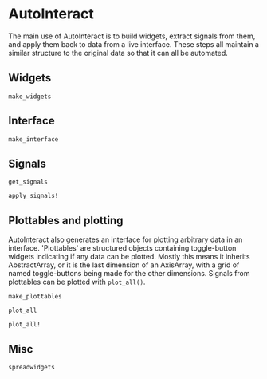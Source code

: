 # AutoInteract

The main use of AutoInteract is to build widgets, extract signals from them, 
and apply them back to data from a live interface. These steps all maintain a
similar structure to the original data so that it can all be automated.

## Widgets

```@docs
make_widgets
```

## Interface

```@docs
make_interface
```

## Signals

```@docs
get_signals
```

```@docs
apply_signals!
```

## Plottables and plotting

AutoInteract also generates an interface for plotting arbitrary data in an
interface. 'Plottables' are structured objects containing toggle-button widgets
indicating if any data can be plotted. Mostly this means it inherits
AbstractArray, or it is the last dimension of an AxisArray, with a grid of named
toggle-buttons being made for the other dimensions. Signals from plottables can
be plotted with `plot_all()`.

```@docs
make_plottables
```

```@docs
plot_all
```

```@docs
plot_all!
```

## Misc

```@docs
spreadwidgets
```
